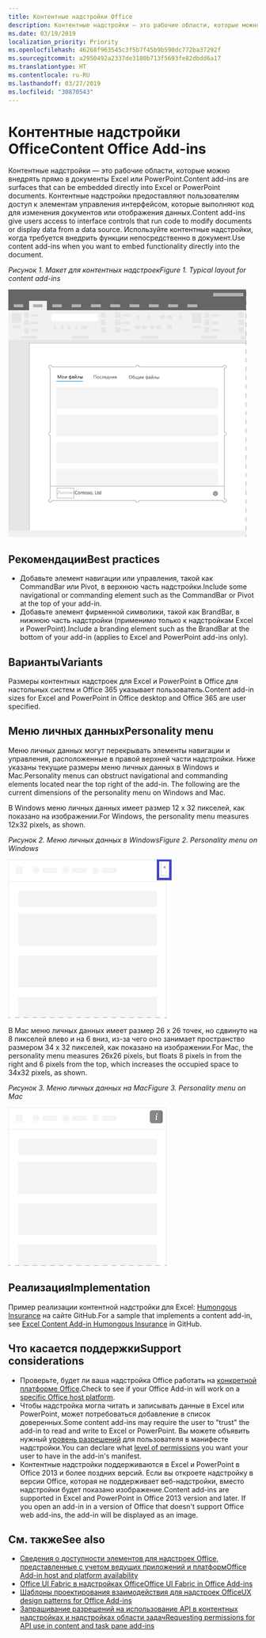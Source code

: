 ```yaml
---
title: Контентные надстройки Office
description: Контентные надстройки — это рабочие области, которые можно внедрять прямо в документы Excel или PowerPoint, что предоставляет пользователям доступ к элементам управления интерфейсом, которые выполняют код для изменения документов или отображения данных.
ms.date: 03/19/2019
localization_priority: Priority
ms.openlocfilehash: 46268f963545c3f5b7f45b9b590dc772ba37292f
ms.sourcegitcommit: a2950492a2337de3180b713f5693fe82dbdd6a17
ms.translationtype: HT
ms.contentlocale: ru-RU
ms.lasthandoff: 03/27/2019
ms.locfileid: "30870543"
---
```

# <a name="content-office-add-ins"></a><span data-ttu-id="13ef7-103">Контентные надстройки Office</span><span class="sxs-lookup"><span data-stu-id="13ef7-103">Content Office Add-ins</span></span>

<span data-ttu-id="13ef7-104">Контентные надстройки — это рабочие области, которые можно внедрять прямо в документы Excel или PowerPoint.</span><span class="sxs-lookup"><span data-stu-id="13ef7-104">Content add-ins are surfaces that can be embedded directly into Excel or PowerPoint documents.</span></span> <span data-ttu-id="13ef7-105">Контентные надстройки предоставляют пользователям доступ к элементам управления интерфейсом, которые выполняют код для изменения документов или отображения данных.</span><span class="sxs-lookup"><span data-stu-id="13ef7-105">Content add-ins give users access to interface controls that run code to modify documents or display data from a data source.</span></span> <span data-ttu-id="13ef7-106">Используйте контентные надстройки, когда требуется внедрить функции непосредственно в документ.</span><span class="sxs-lookup"><span data-stu-id="13ef7-106">Use content add-ins when you want to embed functionality directly into the document.</span></span>  

<span data-ttu-id="13ef7-107">*Рисунок 1. Макет для контентных надстроек*</span><span class="sxs-lookup"><span data-stu-id="13ef7-107">*Figure 1. Typical layout for content add-ins*</span></span>

![Изображение, на котором показан типичный макет контентной надстройки.](../images/overview-with-app-content.png)

## <a name="best-practices"></a><span data-ttu-id="13ef7-109">Рекомендации</span><span class="sxs-lookup"><span data-stu-id="13ef7-109">Best practices</span></span>

- <span data-ttu-id="13ef7-110">Добавьте элемент навигации или управления, такой как CommandBar или Pivot, в верхнюю часть надстройки.</span><span class="sxs-lookup"><span data-stu-id="13ef7-110">Include some navigational or commanding element such as the CommandBar or Pivot at the top of your add-in.</span></span>
- <span data-ttu-id="13ef7-111">Добавьте элемент фирменной символики, такой как BrandBar, в нижнюю часть надстройки (применимо только к надстройкам Excel и PowerPoint).</span><span class="sxs-lookup"><span data-stu-id="13ef7-111">Include a branding element such as the BrandBar at the bottom of your add-in (applies to Excel and PowerPoint add-ins only).</span></span>

## <a name="variants"></a><span data-ttu-id="13ef7-112">Варианты</span><span class="sxs-lookup"><span data-stu-id="13ef7-112">Variants</span></span>

<span data-ttu-id="13ef7-113">Размеры контентных надстроек для Excel и PowerPoint в Office для настольных систем и Office 365 указывает пользователь.</span><span class="sxs-lookup"><span data-stu-id="13ef7-113">Content add-in sizes for Excel and PowerPoint in Office desktop and Office 365 are user specified.</span></span>

## <a name="personality-menu"></a><span data-ttu-id="13ef7-114">Меню личных данных</span><span class="sxs-lookup"><span data-stu-id="13ef7-114">Personality menu</span></span>

<span data-ttu-id="13ef7-p102">Меню личных данных могут перекрывать элементы навигации и управления, расположенные в правой верхней части надстройки. Ниже указаны текущие размеры меню личных данных в Windows и Mac.</span><span class="sxs-lookup"><span data-stu-id="13ef7-p102">Personality menus can obstruct navigational and commanding elements located near the top right of the add-in. The following are the current dimensions of the personality menu on Windows and Mac.</span></span>

<span data-ttu-id="13ef7-117">В Windows меню личных данных имеет размер 12 x 32 пикселей, как показано на изображении.</span><span class="sxs-lookup"><span data-stu-id="13ef7-117">For Windows, the personality menu measures 12x32 pixels, as shown.</span></span>

<span data-ttu-id="13ef7-118">*Рисунок 2. Меню личных данных в Windows*</span><span class="sxs-lookup"><span data-stu-id="13ef7-118">*Figure 2. Personality menu on Windows*</span></span> 

![Изображение меню личных данных на компьютере с Windows](../images/personality-menu-win.png)


<span data-ttu-id="13ef7-120">В Mac меню личных данных имеет размер 26 x 26 точек, но сдвинуто на 8 пикселей влево и на 6 вниз, из-за чего оно занимает пространство размером 34 x 32 пикселей, как показано на изображении.</span><span class="sxs-lookup"><span data-stu-id="13ef7-120">For Mac, the personality menu measures 26x26 pixels, but floats 8 pixels in from the right and 6 pixels from the top, which increases the occupied space to 34x32 pixels, as shown.</span></span>

<span data-ttu-id="13ef7-121">*Рисунок 3. Меню личных данных на Mac*</span><span class="sxs-lookup"><span data-stu-id="13ef7-121">*Figure 3. Personality menu on Mac*</span></span>

![Изображение меню личных данных на компьютере с Mac](../images/personality-menu-mac.png)

## <a name="implementation"></a><span data-ttu-id="13ef7-123">Реализация</span><span class="sxs-lookup"><span data-stu-id="13ef7-123">Implementation</span></span>

<span data-ttu-id="13ef7-124">Пример реализации контентной надстройки для Excel: [Humongous Insurance](https://github.com/OfficeDev/Excel-Content-Add-in-Humongous-Insurance) на сайте GitHub.</span><span class="sxs-lookup"><span data-stu-id="13ef7-124">For a sample that implements a content add-in, see [Excel Content Add-in Humongous Insurance](https://github.com/OfficeDev/Excel-Content-Add-in-Humongous-Insurance) in GitHub.</span></span>

## <a name="support-considerations"></a><span data-ttu-id="13ef7-125">Что касается поддержки</span><span class="sxs-lookup"><span data-stu-id="13ef7-125">Support considerations</span></span>

- <span data-ttu-id="13ef7-126">Проверьте, будет ли ваша надстройка Office работать на [конкретной платформе Office](/office/dev/add-ins/overview/office-add-in-availability).</span><span class="sxs-lookup"><span data-stu-id="13ef7-126">Check to see if your Office Add-in will work on a [specific Office host platform](/office/dev/add-ins/overview/office-add-in-availability).</span></span> 
- <span data-ttu-id="13ef7-127">Чтобы надстройка могла читать и записывать данные в Excel или PowerPoint, может потребоваться добавление в список доверенных.</span><span class="sxs-lookup"><span data-stu-id="13ef7-127">Some content add-ins may require the user to "trust" the add-in to read and write to Excel or PowerPoint.</span></span> <span data-ttu-id="13ef7-128">Вы можете объявить нужный [уровень разрешений](/office/dev/add-ins/develop/requesting-permissions-for-api-use-in-content-and-task-pane-add-ins) для пользователя в манифесте надстройки.</span><span class="sxs-lookup"><span data-stu-id="13ef7-128">You can declare what [level of permissions](/office/dev/add-ins/develop/requesting-permissions-for-api-use-in-content-and-task-pane-add-ins) you want your user to have in the add-in's manifest.</span></span>  
- <span data-ttu-id="13ef7-p104">Контентные надстройки поддерживаются в Excel и PowerPoint в Office 2013 и более поздних версий. Если вы откроете надстройку в версии Office, которая не поддерживает веб-надстройки, вместо надстройки будет показано изображение.</span><span class="sxs-lookup"><span data-stu-id="13ef7-p104">Content add-ins are supported in Excel and PowerPoint in Office 2013 version and later. If you open an add-in in a version of Office that doesn't support Office web add-ins, the add-in will be displayed as an image.</span></span>

## <a name="see-also"></a><span data-ttu-id="13ef7-131">См. также</span><span class="sxs-lookup"><span data-stu-id="13ef7-131">See also</span></span>

- [<span data-ttu-id="13ef7-132">Сведения о доступности элементов для надстроек Office, представленные с учетом ведущих приложений и платформ</span><span class="sxs-lookup"><span data-stu-id="13ef7-132">Office Add-in host and platform availability</span></span>](/office/dev/add-ins/overview/office-add-in-availability)
- [<span data-ttu-id="13ef7-133">Office UI Fabric в надстройках Office</span><span class="sxs-lookup"><span data-stu-id="13ef7-133">Office UI Fabric in Office Add-ins</span></span>](/office/dev/add-ins/design/office-ui-fabric)
- [<span data-ttu-id="13ef7-134">Шаблоны проектирования взаимодействия для надстроек Office</span><span class="sxs-lookup"><span data-stu-id="13ef7-134">UX design patterns for Office Add-ins</span></span>](/office/dev/add-ins/design/ux-design-pattern-templates)
- [<span data-ttu-id="13ef7-135">Запрашивание разрешений на использование API в контентных надстройках и надстройках области задач</span><span class="sxs-lookup"><span data-stu-id="13ef7-135">Requesting permissions for API use in content and task pane add-ins</span></span>](/office/dev/add-ins/develop/requesting-permissions-for-api-use-in-content-and-task-pane-add-ins)
